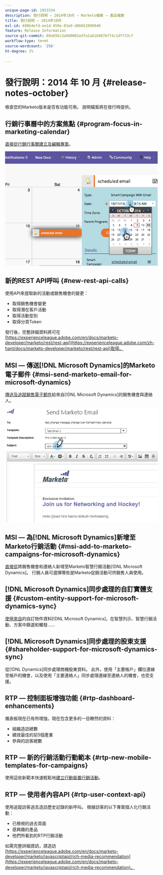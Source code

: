 ```yaml
---
unique-page-id: 2953334
description: 發行說明 — 2014年10月 — Marketo檔案 — 產品檔案
title: 發行說明 — 2014年10月
exl-id: 698b4efd-ee14-459e-83a9-d06652099040
feature: Release Information
source-git-commit: 09a656c3a0d0002edfa1a61b987bff4c1dff33cf
workflow-type: tm+mt
source-wordcount: '256'
ht-degree: 1%

---
```


# 發行說明：2014 年 10 月 {#release-notes-october}

檢查您的Marketo版本是否有功能可用。 說明檔案將在發行時提供。

## 行銷行事曆中的方案焦點 {#program-focus-in-marketing-calendar}

[直接從行銷行事曆建立及編輯專案](/help/marketo/product-docs/core-marketo-concepts/marketing-calendar/understanding-the-calendar/understand-enable-program-focus.md)。

![](assets/image2014-10-20-11-3a48-3a51.png)

## 新的REST API呼叫 {#new-rest-api-calls}

使用API來提取新的活動或銷售機會的變更：

* 取得銷售機會變更
* 取得潛在客戶活動
* 取得活動型別
* 取得分頁Token

發行後，完整詳細資料將可在[https://experienceleague.adobe.com/en/docs/marketo-developer/marketo/rest/rest-api](https://experienceleague.adobe.com/zh-hant/docs/marketo-developer/marketo/rest/rest-api)取得。

## MSI — 傳送[!DNL Microsoft Dynamics]的Marketo電子郵件 {#msi-send-marketo-email-for-microsoft-dynamics}

[傳送及追蹤銷售電子郵件](/help/marketo/product-docs/marketo-sales-insight/msi-for-microsoft-dynamics/setting-up-and-using/send-a-marketo-sales-email-from-microsoft-dynamics.md)給來自[!DNL Microsoft Dynamics]的銷售機會與連絡人。

![](assets/image2014-10-20-11-3a49-3a25.png)

## MSI — 為[!DNL Microsoft Dynamics]新增至Marketo行銷活動 {#msi-add-to-marketo-campaigns-for-microsoft-dynamics}

[直接從](/help/marketo/product-docs/marketo-sales-insight/msi-for-microsoft-dynamics/setting-up-and-using/add-a-lead-contact-to-a-marketo-campaign-from-microsoft-dynamics.md)將銷售機會和連絡人新增至Marketo智慧行銷活動[!DNL Microsoft Dynamics]。 行銷人員可選擇哪些是Marketo促銷活動可供銷售人員使用。

## [!DNL Microsoft Dynamics]同步處理的自訂實體支援 {#custom-entity-support-for-microsoft-dynamics-sync}

[使用來自](/help/marketo/product-docs/crm-sync/microsoft-dynamics-sync/microsoft-dynamics-sync-details/enable-sync-for-a-custom-entity.md)的自訂物件資料[!DNL Microsoft Dynamics]，在智慧列示、智慧行銷活動、方案中篩選和觸發……

## [!DNL Microsoft Dynamics]同步處理的股東支援 {#shareholder-support-for-microsoft-dynamics-sync}

從[!DNL Dynamics]同步處理商機股東資料。 此外，使用「主要帳戶」欄位連線至帳戶的機會，以及使用「主要連絡人」同步處理連線至連絡人的機會，也受支援。

## RTP — 控制面板增強功能 {#rtp-dashboard-enhancements}

儀表板現在已有所增強，現在包含更多的一目瞭然的資料：

* 組織造訪總數
* 績效最佳的前5個產業
* 參與的訪客總數

## RTP — 新的行銷活動行動範本 {#rtp-new-mobile-templates-for-campaigns}

使用這些新範本快速輕鬆地[建立行動裝置行銷活動](/help/marketo/product-docs/web-personalization/using-templates/using-templates-to-create-web-campaigns.md)。

## RTP — 使用者內容API {#rtp-user-context-api}

使用追蹤訪客過去造訪歷史記錄的新呼叫。 根據訪客的以下專案個人化行銷活動：

* 已檢視的過去頁面
* 感興趣的產品
* 他們所看到的RTP行銷活動

如需完整詳細資訊，請造訪[https://experienceleague.adobe.com/en/docs/marketo-developer/marketo/javascriptapi/rich-media-recommendation](https://experienceleague.adobe.com/en/docs/marketo-developer/marketo/javascriptapi/rich-media-recommendation)。
